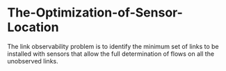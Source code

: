 # The-Optimization-of-Sensor-Location
The link observability problem is to identify the minimum set of links to be installed with sensors that allow the full determination of flows on all the unobserved links. 
